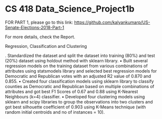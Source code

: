 # CS 418 Data_Science_Project1b
FOR PART 1, please go to this link: https://github.com/kalyankumarp/US-Senate-Elections-2018-Part-1


For more details, check the Report.

Regression, Classification and Clustering

. Standardized the dataset and split the dataset into training (80%) and test (20%) dataset using holdout method with sklearn library.
• Built several regression models on the training dataset from various combinations of attributes using statsmodels library and selected best regression models for Democratic and Republican votes with an adjusted R2 value of 0.870 and 0.855.
• Created four classification models using sklearn library to classify counties as Democratic and Republican based on multiple combinations of attributes and got best F1 Scores of 0.67 and 0.88 using K-Nearest Neighbours (k=4) classifier.
• Developed four clustering models using sklearn and scipy libraries to group the observations into two clusters and got best silhouette coefficient of 0.903 using K-Means technique (with random initial centroids and no of instances = 10).
